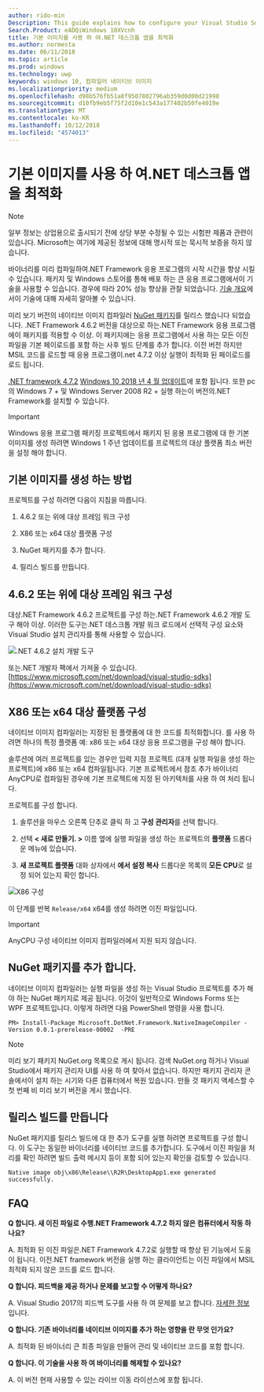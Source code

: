 ```yaml
---
author: rido-min
Description: This guide explains how to configure your Visual Studio Solution to optimize the application binaries with native images.
Search.Product: eADQiWindows 10XVcnh
title: 기본 이미지를 사용 하 여.NET 데스크톱 앱을 최적화
ms.author: normesta
ms.date: 06/11/2018
ms.topic: article
ms.prod: windows
ms.technology: uwp
keywords: windows 10, 컴파일러 네이티브 이미지
ms.localizationpriority: medium
ms.openlocfilehash: d98b576fb51a8f9507802796ab359d0d00d21998
ms.sourcegitcommit: d10fb9eb5f75f2d10e1c543a177402b50fe4019e
ms.translationtype: MT
ms.contentlocale: ko-KR
ms.lasthandoff: 10/12/2018
ms.locfileid: "4574013"
---
```

# <a name="optimize-your-net-desktop-apps-with-native-images"></a>기본 이미지를 사용 하 여.NET 데스크톱 앱을 최적화

> [!NOTE]
> 일부 정보는 상업용으로 출시되기 전에 상당 부분 수정될 수 있는 시험판 제품과 관련이 있습니다. Microsoft는 여기에 제공된 정보에 대해 명시적 또는 묵시적 보증을 하지 않습니다.

바이너리를 미리 컴파일하여.NET Framework 응용 프로그램의 시작 시간을 향상 시킬 수 있습니다. 패키지 및 Windows 스토어를 통해 배포 하는 큰 응용 프로그램에서이 기술을 사용할 수 있습니다. 경우에 따라 20% 성능 향상을 관찰 되었습니다. [기술 개요](https://github.com/dotnet/coreclr/blob/master/Documentation/botr/readytorun-overview.md)에서이 기술에 대해 자세히 알아볼 수 있습니다.

미리 보기 버전의 네이티브 이미지 컴파일러 [NuGet 패키지](https://www.nuget.org/packages/Microsoft.DotNet.Framework.NativeImageCompiler)를 릴리스 했습니다 되었습니다. .NET Framework 4.6.2 버전을 대상으로 하는.NET Framework 응용 프로그램에이 패키지를 적용할 수 이상. 이 패키지에는 응용 프로그램에서 사용 하는 모든 이진 파일을 기본 페이로드를 포함 하는 사후 빌드 단계를 추가 합니다. 이전 버전 하지만 MSIL 코드를 로드할 때 응용 프로그램이.net 4.7.2 이상 실행이 최적화 된 페이로드를 로드 됩니다.

[.NET framework 4.7.2](https://blogs.msdn.microsoft.com/dotnet/2018/04/30/announcing-the-net-framework-4-7-2/) [Windows 10 2018 년 4 월 업데이트](https://blogs.windows.com/windowsexperience/2018/04/30/how-to-get-the-windows-10-april-2018-update/)에 포함 됩니다. 또한 pc의 Windows 7 + 및 Windows Server 2008 R2 + 실행 하는이 버전의.NET Framework를 설치할 수 있습니다.

> [!IMPORTANT]
> Windows 응용 프로그램 패키징 프로젝트에서 패키지 된 응용 프로그램에 대 한 기본 이미지를 생성 하려면 Windows 1 주년 업데이트를 프로젝트의 대상 플랫폼 최소 버전을 설정 해야 합니다.

## <a name="how-to-produce-native-images"></a>기본 이미지를 생성 하는 방법

프로젝트를 구성 하려면 다음이 지침을 따릅니다.

1. 4.6.2 또는 위에 대상 프레임 워크 구성

2. X86 또는 x64 대상 플랫폼 구성 

3. NuGet 패키지를 추가 합니다.

4. 릴리스 빌드를 만듭니다.

## <a name="configure-the-target-framework-as-462-or-above"></a>4.6.2 또는 위에 대상 프레임 워크 구성

대상.NET Framework 4.6.2 프로젝트를 구성 하는.NET Framework 4.6.2 개발 도구 해야 이상. 이러한 도구는.NET 데스크톱 개발 워크 로드에서 선택적 구성 요소와 Visual Studio 설치 관리자를 통해 사용할 수 있습니다.

![.NET 4.6.2 설치 개발 도구](images/desktop-to-uwp/install-4.6.2-devpack.png)

또는.NET 개발자 팩에서 가져올 수 있습니다.[https://www.microsoft.com/net/download/visual-studio-sdks](https://www.microsoft.com/net/download/visual-studio-sdks)

## <a name="configure-the-target-platform-as-x86-or-x64"></a>X86 또는 x64 대상 플랫폼 구성

네이티브 이미지 컴파일러는 지정된 된 플랫폼에 대 한 코드를 최적화합니다. 를 사용 하려면 하나의 특정 플랫폼 예: x86 또는 x64 대상 응용 프로그램을 구성 해야 합니다.

솔루션에 여러 프로젝트를 있는 경우만 입력 지점 프로젝트 (대개 실행 파일을 생성 하는 프로젝트)에 x86 또는 x64 컴파일됩니다. 기본 프로젝트에서 참조 추가 바이너리 AnyCPU로 컴파일된 경우에 기본 프로젝트에 지정 된 아키텍처를 사용 하 여 처리 됩니다.

프로젝트를 구성 합니다.

1. 솔루션을 마우스 오른쪽 단추로 클릭 하 고 **구성 관리자**를 선택 합니다.

2. 선택 **< 새로 만들기. >** 이름 옆에 실행 파일을 생성 하는 프로젝트의 **플랫폼** 드롭다운 메뉴에 있습니다.

3. **새 프로젝트 플랫폼** 대화 상자에서 **에서 설정 복사** 드롭다운 목록의 **모든 CPU**로 설정 되어 있는지 확인 합니다.

![X86 구성](images/desktop-to-uwp/configure-x86.png)

이 단계를 반복 `Release/x64` x64를 생성 하려면 이진 파일입니다.

>[!IMPORTANT]
> AnyCPU 구성 네이티브 이미지 컴파일러에서 지원 되지 않습니다.

## <a name="add-the-nuget-packages"></a>NuGet 패키지를 추가 합니다.

네이티브 이미지 컴파일러는 실행 파일을 생성 하는 Visual Studio 프로젝트를 추가 해야 하는 NuGet 패키지로 제공 됩니다. 이것이 일반적으로 Windows Forms 또는 WPF 프로젝트입니다. 이렇게 하려면 다음 PowerShell 명령을 사용 합니다.

```PS
PM> Install-Package Microsoft.DotNet.Framework.NativeImageCompiler -Version 0.0.1-prerelease-00002  -PRE
```

> [!NOTE]
> 미리 보기 패키지 NuGet.org 목록으로 게시 됩니다. 검색 NuGet.org 하거나 Visual Studio에서 패키지 관리자 UI를 사용 하 여 찾아서 없습니다. 하지만 패키지 관리자 콘솔에서이 설치 하는 시기와 다른 컴퓨터에서 복원 있습니다. 만들 것 패키지 액세스할 수 첫 번째 비 미리 보기 버전을 게시 했습니다.

## <a name="create-a-release-build"></a>릴리스 빌드를 만듭니다

NuGet 패키지를 릴리스 빌드에 대 한 추가 도구를 실행 하려면 프로젝트를 구성 합니다. 이 도구는 동일한 바이너리를 네이티브 코드를 추가합니다.
도구에서 이진 파일을 처리를 확인 하려면 빌드 출력 메시지 등이 포함 되어 있는지 확인을 검토할 수 있습니다.

```
Native image obj\x86\Release\\R2R\DesktopApp1.exe generated successfully.
```

## <a name="faq"></a>FAQ

**Q 합니다. 새 이진 파일로 수행.NET Framework 4.7.2 하지 않은 컴퓨터에서 작동 하나요?**

A. 최적화 된 이진 파일은.NET Framework 4.7.2로 실행할 때 향상 된 기능에서 도움이 됩니다. 이전.NET framework 버전을 실행 하는 클라이언트는 이진 파일에서 MSIL 최적화 되지 않은 코드를 로드 합니다.

**Q 합니다. 피드백을 제공 하거나 문제를 보고할 수 어떻게 하나요?**

A. Visual Studio 2017의 피드백 도구를 사용 하 여 문제를 보고 합니다. [자세한 정보](https://docs.microsoft.com/visualstudio/ide/how-to-report-a-problem-with-visual-studio-2017)입니다.

**Q 합니다. 기존 바이너리를 네이티브 이미지를 추가 하는 영향을 란 무엇 인가요?**

A. 최적화 된 바이너리 큰 최종 파일을 만들어 관리 및 네이티브 코드를 포함 합니다.

**Q 합니다. 이 기술을 사용 하 여 바이너리를 해제할 수 있나요?**

A. 이 버전 현재 사용할 수 있는 라이브 이동 라이선스에 포함 됩니다.
